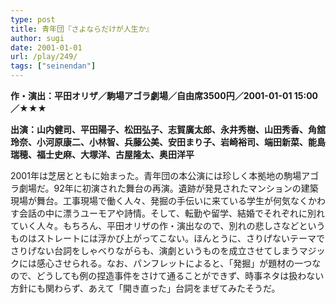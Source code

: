 ```yaml
---
type: post
title: 青年団『さよならだけが人生か』
author: sugi
date: 2001-01-01
url: /play/249/
tags: ["seinendan"]
---
```

**作・演出：平田オリザ／駒場アゴラ劇場／自由席3500円／2001-01-01 15:00／★★★**

**出演：山内健司、平田陽子、松田弘子、志賀廣太郎、永井秀樹、山田秀香、角舘玲奈、小河原康二、小林智、兵藤公美、安田まり子、岩崎裕司、端田新菜、能島瑞穂、福士史麻、大塚洋、古屋隆太、奥田洋平**

2001年は芝居とともに始まった。青年団の本公演には珍しく本拠地の駒場アゴラ劇場だ。92年に初演された舞台の再演。遺跡が発見されたマンションの建築現場が舞台。工事現場で働く人々、発掘の手伝いに来ている学生が何気なくかわす会話の中に漂うユーモアや詩情。そして、転勤や留学、結婚でそれぞれに別れていく人々。もちろん、平田オリザの作・演出なので、別れの悲しさなどというものはストレートには浮かび上がってこない。ほんとうに、さりげないテーマでさりげない台詞をしゃべりながらも、演劇というものを成立させてしまうマジックには感心させられる。なお、パンフレットによると、「発掘」が題材の一つなので、どうしても例の捏造事件をさけて通ることができず、時事ネタは扱わない方針にも関わらず、あえて「開き直った」台詞をまぜてみたそうだ。


